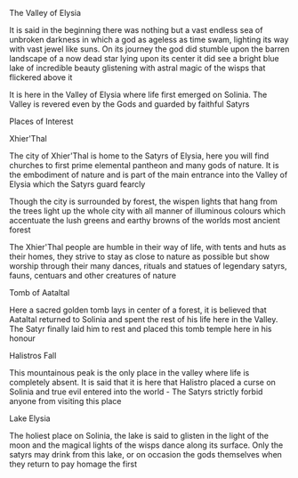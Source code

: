 The Valley of Elysia

It is said in the beginning there was nothing but a vast endless sea of unbroken darkness in which a god as ageless as time swam, lighting its way with vast jewel like suns. On its journey the god did stumble upon the barren landscape of a now dead star lying upon its center it did see a bright blue lake of incredible beauty glistening with astral magic of the wisps that flickered above it

It is here in the Valley of Elysia where life first emerged on Solinia. The Valley is revered even by the Gods and guarded by faithful Satyrs

Places of Interest

Xhier'Thal

The city of Xhier'Thal is home to the Satyrs of Elysia, here you will find churches to first prime elemental pantheon and many gods of nature. It is the embodiment of nature and is part of the main entrance into the Valley of Elysia which the Satyrs guard fearcly

Though the city is surrounded by forest, the wispen lights that hang from the trees light up the whole city with all manner of illuminous colours which accentuate the lush greens and earthy browns of the worlds most ancient forest

The Xhier'Thal people are humble in their way of life, with tents and huts as their homes, they strive to stay as close to nature as possible but show worship through their many dances, rituals and statues of legendary satyrs, fauns, centuars and other creatures of nature

Tomb of Aataltal

Here a sacred golden tomb lays in center of a forest, it is believed that Aataltal returned to Solinia and spent the rest of his life here in the Valley. The Satyr finally laid him to rest and placed this tomb temple here in his honour

Halistros Fall

This mountainous peak is the only place in the valley where life is completely absent. It is said that it is here that Halistro placed a curse on Solinia and true evil entered into the world - The Satyrs strictly forbid anyone from visiting this place

Lake Elysia

The holiest place on Solinia, the lake is said to glisten in the light of the moon and the magical lights of the wisps dance along its surface. Only the satyrs may drink from this lake, or on occasion the gods themselves when they return to pay homage the first

